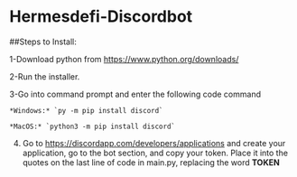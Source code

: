 # Hermesdefi-Discordbot

##Steps to Install:

1-Download python from https://www.python.org/downloads/

2-Run the installer.

3-Go into command prompt and enter the following code command

    *Windows:* `py -m pip install discord`

    *MacOS:* `python3 -m pip install discord`

      
      
      
      
4. Go to https://discordapp.com/developers/applications and create your application, go to the bot section, and copy your token. Place it into the quotes on the last line of code in main.py, replacing the word **TOKEN**
